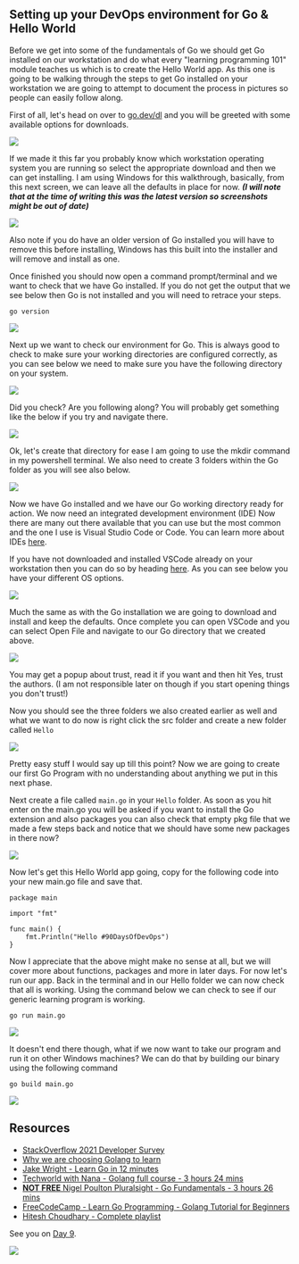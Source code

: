 ## Setting up your DevOps environment for Go & Hello World

Before we get into some of the fundamentals of Go we should get Go installed on our workstation and do what every "learning programming 101" module teaches us which is to create the Hello World app. As this one is going to be walking through the steps to get Go installed on your workstation we are going to attempt to document the process in pictures so people can easily follow along. 

First of all, let's head on over to [go.dev/dl](https://go.dev/dl/) and you will be greeted with some available options for downloads. 

![](Images/Day8_Go1.png)

If we made it this far you probably know which workstation operating system you are running so select the appropriate download and then we can get installing. I am using Windows for this walkthrough, basically, from this next screen, we can leave all the defaults in place for now. ***(I will note that at the time of writing this was the latest version so screenshots might be out of date)*** 

![](Images/Day8_Go2.png)

Also note if you do have an older version of Go installed you will have to remove this before installing, Windows has this built into the installer and will remove and install as one. 

Once finished you should now open a command prompt/terminal and we want to check that we have Go installed. If you do not get the output that we see below then Go is not installed and you will need to retrace your steps. 

`go version`

![](Images/Day8_Go3.png)

Next up we want to check our environment for Go. This is always good to check to make sure your working directories are configured correctly, as you can see below we need to make sure you have the following directory on your system. 

![](Images/Day8_Go4.png)

Did you check? Are you following along? You will probably get something like the below if you try and navigate there. 

![](Images/Day8_Go5.png)

Ok, let's create that directory for ease I am going to use the mkdir command in my powershell terminal. We also need to create 3 folders within the Go folder as you will see also below. 

![](Images/Day8_Go6.png)

Now we have Go installed and we have our Go working directory ready for action. We now need an  integrated development environment (IDE) Now there are many out there available that you can use but the most common and the one I use is Visual Studio Code or Code. You can learn more about IDEs [here](https://www.youtube.com/watch?v=vUn5akOlFXQ). 

If you have not downloaded and installed VSCode already on your workstation then you can do so by heading [here](https://code.visualstudio.com/download). As you can see below you have your different OS options. 

![](Images/Day8_Go7.png)

Much the same as with the Go installation we are going to download and install and keep the defaults. Once complete you can open VSCode and you can select Open File and navigate to our Go directory that we created above. 

![](Images/Day8_Go8.png)

You may get a popup about trust, read it if you want and then hit Yes, trust the authors. (I am not responsible later on though if you start opening things you don't trust!)

Now you should see the three folders we also created earlier as well and what we want to do now is right click the src folder and create a new folder called `Hello`

![](Images/Day8_Go9.png)

Pretty easy stuff I would say up till this point? Now we are going to create our first Go Program with no understanding about anything we put in this next phase. 

Next create a file called `main.go` in your `Hello` folder. As soon as you hit enter on the main.go you will be asked if you want to install the Go extension and also packages you can also check that empty pkg file that we made a few steps back and notice that we should have some new packages in there now? 

![](Images/Day8_Go10.png)

Now let's get this Hello World app going, copy for the following code into your new main.go file and save that. 

```
package main

import "fmt"

func main() {
    fmt.Println("Hello #90DaysOfDevOps")
}
```
Now I appreciate that the above might make no sense at all, but we will cover more about functions, packages and more in later days. For now let's run our app. Back in the terminal and in our Hello folder we can now check that all is working. Using the command below we can check to see if our generic learning program is working. 

```
go run main.go
```
![](Images/Day8_Go11.png)

It doesn't end there though, what if we now want to take our program and run it on other Windows machines? We can do that by building our binary using the following command 

```
go build main.go
``` 
![](Images/Day8_Go12.png)

## Resources

- [StackOverflow 2021 Developer Survey](https://insights.stackoverflow.com/survey/2021)
- [Why we are choosing Golang to learn](https://www.youtube.com/watch?v=7pLqIIAqZD4&t=9s)
- [Jake Wright - Learn Go in 12 minutes](https://www.youtube.com/watch?v=C8LgvuEBraI&t=312s) 
- [Techworld with Nana - Golang full course - 3 hours 24 mins](https://www.youtube.com/watch?v=yyUHQIec83I) 
- [**NOT FREE** Nigel Poulton Pluralsight - Go Fundamentals - 3 hours 26 mins](https://www.pluralsight.com/courses/go-fundamentals) 
- [FreeCodeCamp -  Learn Go Programming - Golang Tutorial for Beginners](https://www.youtube.com/watch?v=YS4e4q9oBaU&t=1025s) 
- [Hitesh Choudhary - Complete playlist](https://www.youtube.com/playlist?list=PLRAV69dS1uWSR89FRQGZ6q9BR2b44Tr9N) 

See you on [Day 9](day09.md).

![](images\Day8_Go13.png)
